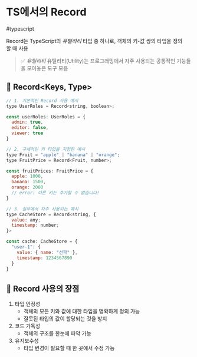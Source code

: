 # TS에서의 Record

#typescript

Record는 TypeScript의 *유틸리티* 타입 중 하나로, 객체의 키-값 쌍의 타입을 정의할 때 사용

> ✅ *유틸리티*
> 유틸리티(Utility)는 프로그래밍에서 자주 사용되는 공통적인 기능들을 모아놓은 도구 모음

## 📍 Record<Keys, Type>
```javascript
// 1. 기본적인 Record 사용 예시
type UserRoles = Record<string, boolean>;

const userRoles: UserRoles = {
  admin: true,
  editor: false,
  viewer: true
}

// 2. 구체적인 키 타입을 지정한 예시
type Fruit = "apple" | "banana" | "orange";
type FruitPrice = Record<Fruit, number>;

const fruitPrices: FruitPrice = {
  apple: 1000,
  banana: 1500,
  orange: 2000
  // error: 다른 키는 추가할 수 없습니다!
}

// 3. 실무에서 자주 사용되는 예시
type CacheStore = Record<string, {
  value: any;
  timestamp: number;
}>

const cache: CacheStore = {
  "user-1": {
    value: { name: "선파" },
    timestamp: 1234567890
  }
}
```
## 📍 Record 사용의 장점 
1. 타입 안정성
	- 객체의 모든 키와 값에 대한 타입을 명확하게 정의 가능
	- 잘못된 타입의 값이 할당되는 것을 방지
2. 코드 가독성
	- 객체의 구조를 한눈에 파악 가능
3. 유지보수성
	- 타입 변경이 필요할 때 한 곳에서 수정 가능
